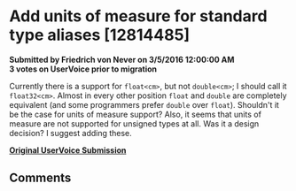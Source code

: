 # Add units of measure for standard type aliases [12814485] #

**Submitted by Friedrich von Never on 3/5/2016 12:00:00 AM**  
**3 votes on UserVoice prior to migration**  

Currently there is a support for `float<cm>`, but not `double<cm>`; I should call it `float32<cm>`. Almost in every other position `float` and `double` are completely equivalent (and some programmers prefer `double` over `float`). Shouldn't it be the case for units of measure support?
Also, it seems that units of measure are not supported for unsigned types at all. Was it a design decision? I suggest adding these.



**[Original UserVoice Submission](https://fslang.uservoice.com/forums/245727-f-language/suggestions/12814485)**


## Comments ##

